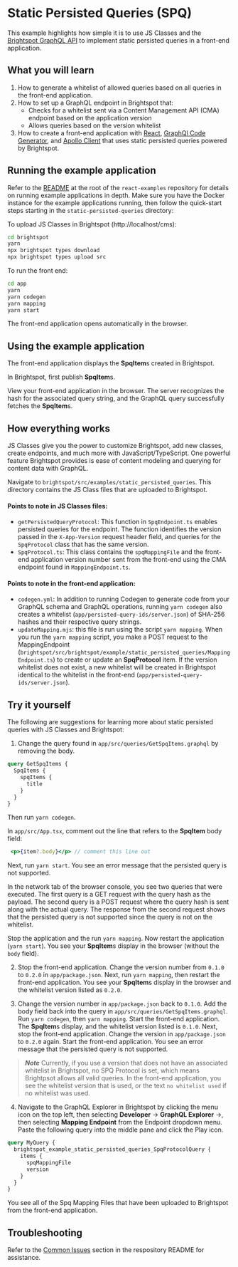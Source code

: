 # Static Persisted Queries (SPQ)
This example highlights how simple it is to use JS Classes and the [Brightspot GraphQL API](https://www.brightspot.com/documentation/brightspot-cms-developer-guide/latest/graphql-api) to implement static persisted queries in a front-end application.

## What you will learn
1. How to generate a whitelist of allowed queries based on all queries in the front-end application.
2. How to set up a GraphQL endpoint in Brightspot that:
    - Checks for a whitelist sent via a Content Management API (CMA) endpoint based on the application version
    - Allows queries based on the version whitelist
3. How to create a front-end application with [React](https://reactjs.org/), [GraphQl Code Generator](https://www.the-guild.dev/graphql/codegen/docs/getting-started), and [Apollo Client](https://www.apollographql.com/docs/react/) that uses static persisted queries powered by Brightspot.

## Running the example application
Refer to the [README](/README.md) at the root of the `react-examples` repository for details on running example applications in depth. Make sure you have the Docker instance for the example applications running, then follow the quick-start steps starting in the `static-persisted-queries` directory:

To upload JS Classes in Brightspot (http://localhost/cms):

```sh
cd brightspot
yarn
npx brightspot types download
npx brightspot types upload src

```

To run the front end:

```sh
cd app
yarn
yarn codegen
yarn mapping
yarn start
```

The front-end application opens automatically in the browser.

## Using the example application
The front-end application displays the **SpqItem**s created in Brightspot. 

In Brightspot, first publish **SpqItem**s.

View your front-end application in the browser. The server recognizes the hash for the associated query string, and the GraphQL query successfully fetches the **SpqItem**s. 

## How everything works
JS Classes give you the power to customize Brightspot, add new classes, create endpoints, and much more with JavaScript/TypeScript. One powerful feature Brightspot provides is ease of content modeling and querying for content data with GraphQL.

Navigate to `brightspot/src/examples/static_persisted_queries`. This directory contains the JS Class files that are uploaded to Brightspot.

#### Points to note in JS Classes files:
- `getPersistedQueryProtocol`: This function in `SpqEndpoint.ts` enables persisted queries for the endpoint. The function identifies the version passed in the `X-App-Version` request header field, and queries for the `SpqProtocol` class that has the same version.
- `SpqProtocol.ts`: This class contains the `spqMappingFile` and the front-end application version number sent from the front-end using the CMA endpoint found in `MappingEndpoint.ts`.  

#### Points to note in the front-end application:
- `codegen.yml`: In addition to running Codegen to generate code from your GraphQL schema and GraphQL operations, running `yarn codegen` also creates a whitelist (`app/persisted-query-ids/server.json`) of SHA-256 hashes and their respective query strings.
- `updateMapping.mjs`: this file is run using the script `yarn mapping`. When you run the `yarn mapping` script, you make a POST request to the MappingEndpoint (`brightspot/src/brightspot/example/static_persisted_queries/MappingEndpoint.ts`) to create or update an **SpqProtocol** item. If the version whitelist does not exist, a new whitelist will be created in Brightspot identical to the whitelist in the front-end (`app/persisted-query-ids/server.json`).  

## Try it yourself
The following are suggestions for learning more about static persisted queries with JS Classes and Brightspot:

1. Change the query found in `app/src/queries/GetSpqItems.graphql` by removing the body. 

```graphql
query GetSpqItems {
  SpqItems {
    spqItems {
      title
    }
  }
}
```

Then run `yarn codegen`. 

In `app/src/App.tsx`, comment out the line that refers to the **SpqItem** body field:

```jsx
 <p>{item?.body}</p> // comment this line out
```

Next, run `yarn start`. You see an error message that the persisted query is not supported. 

In the network tab of the browser console, you see two queries that were executed. The first query is a GET request with the query hash as the payload. The second query is a POST request where the query hash is sent along with the actual query. The response from the second request shows that the persisted query is not supported since the query is not on the whitelist.

Stop the application and the run `yarn mapping`. Now restart the application (`yarn start`). You see your **SpqItem**s display in the browser (without the `body` field).

2. Stop the front-end application. Change the version number from `0.1.0` to `0.2.0` in `app/package.json`. Next, run `yarn mapping`, then restart the front-end application. You see your **SpqItem**s display in the browser and the whitelist version listed as `0.2.0`.

3. Change the version number in `app/package.json` back to `0.1.0`. Add the body field back into the query in `app/src/queries/GetSpqItems.graphql`. Run `yarn codegen`, then `yarn mapping`. Start the front-end application. The **SpqItem**s display, and the whitelist version listed is `0.1.0`. Next, stop the front-end application. Change the version in  `app/package.json` to `0.2.0` again. Start the front-end application. You see an error message that the persisted query is not supported. 

> **_Note_** Currently, if you use a version that does not have an associated whitelist in Brightspot, no SPQ Protocol is set, which means Brightpsot allows all valid queries. In the front-end application, you see the whitelist version that is used, or the text `no whitelist used` if no whitelist was used.

4. Navigate to the GraphQL Explorer in Brightspot by clicking the menu icon on the top left, then selecting **Developer** &rarr; **GraphQL Explorer** &rarr;, then selecting **Mapping Endpoint** from the Endpoint dropdown menu. Paste the following query into the middle pane and click the Play icon. 

```graphql
query MyQuery {
  brightspot_example_static_persisted_queries_SpqProtocolQuery {
    items {
      spqMappingFile
      version
    }
  }
}
```

You see all of the Spq Mapping Files that have been uploaded to Brightspot from the front-end application.

## Troubleshooting
Refer to the [Common Issues](/README.md) section in the respository README for assistance.